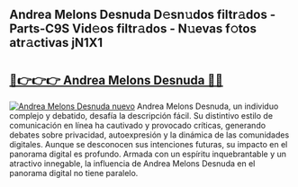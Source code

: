 ## Andrea Melons Desnuda D𝚎sn𝚞dos filtr𝚊dos - Parts-C9S Vid𝚎os filtr𝚊dos - N𝚞evas f𝚘tos atr𝚊ctivas jN1X1

# <h2><a href="http://mbc8fwl.tromn.icu/?c=Andrea+Melons+Desnuda">🔗👉👉👉 Andrea Melons Desnuda 🔗🔗</a></h2>

[![Andrea Melons Desnuda nuevo](https://i.imgur.com/pEAQMta.gif)](http://mbc8fwl.tromn.icu/?c=Andrea+Melons+Desnuda)
Andrea Melons Desnuda, un individuo complejo y debatido, desafía la descripción fácil. Su distintivo estilo de comunicación en línea ha cautivado y provocado críticas, generando debates sobre privacidad, autoexpresión y la dinámica de las comunidades digitales. Aunque se desconocen sus intenciones futuras, su impacto en el panorama digital es profundo. Armada con un espíritu inquebrantable y un atractivo innegable, la influencia de Andrea Melons Desnuda en el panorama digital no tiene paralelo.
